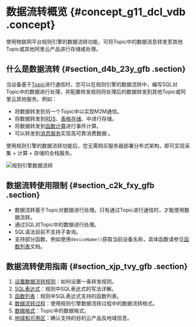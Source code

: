 # 数据流转概览 {#concept_g11_dcl_vdb .concept}

使用物联网平台规则引擎的数据流转功能，可将Topic中的数据消息转发至其他Topic或其他阿里云产品进行存储或处理。

## 什么是数据流转 {#section_d4b_23y_gfb .section}

当设备基于[Topic](intl.zh-CN/用户指南/产品与设备/高级版/Topic列表.md#)进行通信时，您可以在规则引擎的数据流转中，编写SQL对Topic中的数据进行处理，并配置转发规则将处理后的数据转发到其他Topic或阿里云其他服务。例如：

-   将数据转发到另一个Topic中以实现M2M通信。
-   将数据转发到[RDS](https://www.alibabacloud.com/product/apsaradb-for-rds-mysql)、[表格存储](https://www.alibabacloud.com/product/table-store)、中进行存储。
-   将数据转发到[函数计算](https://www.alibabacloud.com/product/function-compute)进行事件计算。
-   可以转发到[消息服务](https://www.alibabacloud.com/product/message-service)实现高可靠消费数据·。

使用规则引擎的数据流转功能后，您无需购买服务器部署分布式架构，即可实现采集 + 计算 + 存储的全栈服务。

![规则引擎数据流转](http://static-aliyun-doc.oss-cn-hangzhou.aliyuncs.com/assets/img/7486/156635875538534_zh-CN.png)

## 数据流转使用限制 {#section_c2k_fxy_gfb .section}

-   数据流转基于Topic对数据进行处理。只有通过Topic进行通信时，才能使用数据流转。
-   通过SQL对Topic中的数据进行处理。
-   SQL语法目前不支持子查询。
-   支持部分函数，例如使用`deviceName()`获取当前设备名称，具体函数请参见[函数列表](intl.zh-CN/用户指南/规则引擎/数据流转/函数列表.md#)文档。

## 数据流转使用指南 {#section_xjp_tvy_gfb .section}

1.  [设置数据流转规则](intl.zh-CN/用户指南/规则引擎/数据流转/设置数据流转规则.md#)：如何设置一条转发规则。
2.  [SQL表达式](intl.zh-CN/用户指南/规则引擎/数据流转/SQL表达式.md#)：规则中SQL表达式的写法详解。
3.  [函数列表](intl.zh-CN/用户指南/规则引擎/数据流转/函数列表.md#)：规则中SQL表达式支持的函数列表。
4.  [数据流转过程](intl.zh-CN/用户指南/规则引擎/数据流转/数据流转过程.md#)：使用规则引擎数据流转过程中的数据流转格式。
5.  [数据格式](intl.zh-CN/用户指南/规则引擎/数据流转/数据格式.md#)：Topic中的数据格式。
6.  [地域和可用区](intl.zh-CN/用户指南/规则引擎/数据流转/地域和可用区.md#)：确认支持的目的云产品及地域信息。

